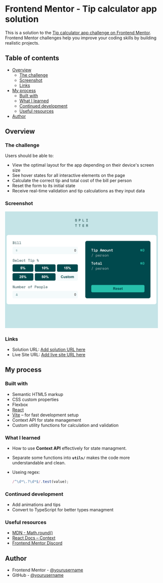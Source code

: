 # Frontend Mentor - Tip calculator app solution

This is a solution to the [Tip calculator app challenge on Frontend Mentor](https://www.frontendmentor.io/challenges/tip-calculator-app-ugJNGbJUX). Frontend Mentor challenges help you improve your coding skills by building realistic projects.

## Table of contents

- [Overview](#overview)
  - [The challenge](#the-challenge)
  - [Screenshot](#screenshot)
  - [Links](#links)
- [My process](#my-process)
  - [Built with](#built-with)
  - [What I learned](#what-i-learned)
  - [Continued development](#continued-development)
  - [Useful resources](#useful-resources)
- [Author](#author)

## Overview

### The challenge

Users should be able to:

- View the optimal layout for the app depending on their device's screen size
- See hover states for all interactive elements on the page
- Calculate the correct tip and total cost of the bill per person
- Reset the form to its initial state
- Receive real-time validation and tip calculations as they input data

### Screenshot

![](./screenshot.png)

### Links

- Solution URL: [Add solution URL here](https://www.frontendmentor.io/solutions/responsive-react-vite-tip-calculator-app-0GeCdeOIMN)
- Live Site URL: [Add live site URL here](https://tip-calc-kappa.vercel.app/)

## My process

### Built with

- Semantic HTML5 markup
- CSS custom properties
- Flexbox
- [React](https://reactjs.org/)
- [Vite](https://vitejs.dev/) – for fast development setup
- Context API for state management
- Custom utility functions for calculation and validation

### What I learned

- How to use **Context API** effectively for state managment.
- Separate some functions into **`utils/`** makes the code more understandable and clean.
- Useing regex:

  ```js
  /^\d*\.?\d*$/.test(value);
  ```

### Continued development

- Add animations and tips
- Convert to TypeScript for better types managment

### Useful resources

- [MDN - Math.round()](https://developer.mozilla.org/en-US/docs/Web/JavaScript/Reference/Global_Objects/Math/round)
- [React Docs – Context](https://reactjs.org/docs/context.html)
- [Frontend Mentor Discord](https://discord.gg/frontendmentor)

## Author

- Frontend Mentor - [@yourusername](https://www.frontendmentor.io/profile/PavAndrei)
- GitHub - [@yourusername](https://github.com/PavAndrei)
